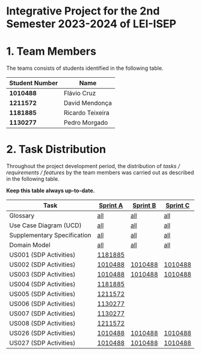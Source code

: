 # Integrative Project for the 2nd Semester 2023-2024 of LEI-ISEP

# 1. Team Members

The teams consists of students identified in the following table.

| Student Number | Name             |
|----------------|------------------|
| **1010488**    | Flávio Cruz      |
| **1211572**    | David Mendonça   |
| **1181885**    | Ricardo Teixeira |
| **1130277**    | Pedro Morgado    |

# 2. Task Distribution ###

Throughout the project development period, the distribution of _tasks / requirements / features_ by the team members
was carried out as described in the following table.

**Keep this table always up-to-date.**

| Task                        | [Sprint A](sprintA/Readme.md)                                                             | [Sprint B](sprintB/Readme.md)                                                              | [Sprint C](sprintC/Readme.md)                                                              |
|-----------------------------|-------------------------------------------------------------------------------------------|--------------------------------------------------------------------------------------------|--------------------------------------------------------------------------------------------|
| Glossary                    | [all](sprintA/global-artifacts/01.requirements-engineering/glossary.md)                   | [all](sprintB/global-artifacts/01.engineering-requirements/glossary.md)                    | [all](sprintC/global-artifacts/01.engineering-requirements/glossary.md)                    |
| Use Case Diagram (UCD)      | [all](sprintA/global-artifacts/01.requirements-engineering/use-case-diagram.md)           | [all](sprintB/global-artifacts/01.engineering-requirements/use-case-diagram.md)            | [all](sprintC/global-artifacts/01.engineering-requirements/use-case-diagram.md)            |
| Supplementary Specification | [all](sprintA/global-artifacts/01.requirements-engineering/supplementary-specification.md) | [all](sprintB/global-artifacts/01.engineering-requirements/supplementary-specification.md) | [all](sprintC/global-artifacts/01.engineering-requirements/supplementary-specification.md) |
| Domain Model                | [all](sprintA/global-artifacts/02.analysis/analysis.md)                                   | [all](sprintB/global-artifacts/02.analysis/analysis.md)                                    | [all](sprintC/global-artifacts/02.analysis/analysis.md)                                    |
| US001 (SDP Activities)      | [1181885](sprintA/us001/Readme.md)                                                        |                                                                                            |                                                                                            |
| US002 (SDP Activities)      | [1010488](sprintA/us002/Readme.md)                                                        | [1010488](sprintB/us002/Readme.md)                                                         | [1010488](sprintC/us002/Readme.md)                                                         |
| US003 (SDP Activities)      | [1010488](sprintA/us003/Readme.md)                                                        | [1010488](sprintB/us003/Readme.md)                                                         | [1010488](sprintC/us003/Readme.md)                                                         |
| US004 (SDP Activities)      | [1181885](sprintA/us004/Readme.md)                                                        |
| US005 (SDP Activities)      | [1211572](sprintA/us005/Readme.md)                                                        |                                                                                            |                                                                                            |
| US006 (SDP Activities)      | [1130277](sprintA/us006/Readme.md)                                                        |                                                                                            |
| US007 (SDP Activities)      | [1130277](sprintA/us007/Readme.md)                       
| US008 (SDP Activities)      | [1211572](sprintA/us008/Readme.md)                        |                                                                                          |                                                                                            |
| US026 (SDP Activities)      | [1010488](sprintA/us026/Readme.md)    | [1010488](sprintB/us026/Readme.md)                                                         | [1010488](sprintC/us026/Readme.md)                                                         |
| US027 (SDP Activities)      | [1010488](sprintA/us027/Readme.md)    | [1010488](sprintB/us027/Readme.md)                                                         | [1010488](sprintC/us027/Readme.md)                                                         |